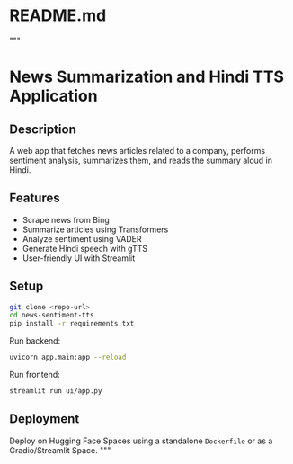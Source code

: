 # README.md
"""
# News Summarization and Hindi TTS Application

## Description
A web app that fetches news articles related to a company, performs sentiment analysis, summarizes them, and reads the summary aloud in Hindi.

##  Features
- Scrape news from Bing
- Summarize articles using Transformers
- Analyze sentiment using VADER
- Generate Hindi speech with gTTS
- User-friendly UI with Streamlit

##  Setup
```bash
git clone <repo-url>
cd news-sentiment-tts
pip install -r requirements.txt
```

Run backend:
```bash
uvicorn app.main:app --reload
```

Run frontend:
```bash
streamlit run ui/app.py
```

##  Deployment
Deploy on Hugging Face Spaces using a standalone `Dockerfile` or as a Gradio/Streamlit Space.
"""
